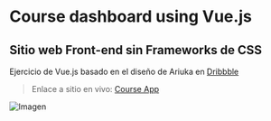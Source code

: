 # Course dashboard using Vue.js
## Sitio web Front-end sin Frameworks de CSS

Ejercicio de Vue.js basado en el diseño de Ariuka en [Dribbble](https://dribbble.com/shots/11944612-Course-web-app)

> Enlace a sitio en vivo: [Course App](https://course-liard.vercel.app/)

![Imagen](https://cdn.dribbble.com/users/1343196/screenshots/11944612/media/edba19e7a81c3e8fe31c82cb1011199c.png)
